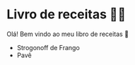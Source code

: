 # Livro de receitas :man_cook:

Olá! Bem vindo ao meu libro de receitas :wave:

- Strogonoff de Frango
- Pavê
